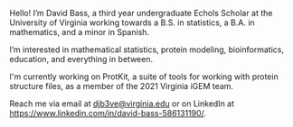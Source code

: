 Hello! I’m David Bass, a third year undergraduate Echols Scholar at the University of Virginia working towards a B.S. in statistics, a B.A. in mathematics, and a minor in Spanish.

I’m interested in mathematical statistics, protein modeling, bioinformatics, education, and everything in between.

I'm currently working on ProtKit, a suite of tools for working with protein structure files, as a member of the 2021 Virginia iGEM team.

Reach me via email at djb3ve@virginia.edu or on LinkedIn at https://www.linkedin.com/in/david-bass-586131190/.

